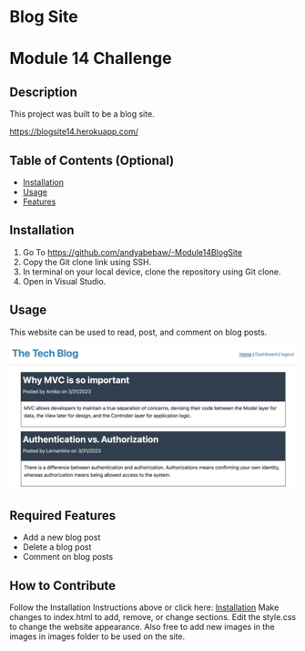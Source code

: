 # Blog Site
# Module 14 Challenge

## Description

This project was built to be a blog site.

https://blogsite14.herokuapp.com/

## Table of Contents (Optional)

- [Installation](#installation)
- [Usage](#usage)
- [Features](#features)

## Installation

1. Go To https://github.com/andyabebaw/-Module14BlogSite
2. Copy the Git clone link using SSH.
3. In terminal on your local device, clone the repository using Git clone.
4. Open in Visual Studio.

## Usage

This website can be used to read, post, and comment on blog posts.

![alt Screenshot](./assets/Screen%20Shot%202023-03-31%20at%205.55.25%20PM.png)


## Required Features

- Add a new blog post
- Delete a blog post
- Comment on blog posts

## How to Contribute

Follow the Installation Instructions above or click here: [Installation](#installation)
Make changes to index.html to add, remove, or change sections.  Edit the style.css to change the website appearance.  Also free to add new images in the images in images folder to be used on the site.
